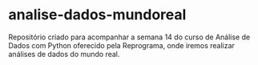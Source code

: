 # analise-dados-mundoreal
Repositório criado para acompanhar a semana 14 do curso de Análise de Dados com Python oferecido pela Reprograma, onde iremos realizar análises de dados do mundo real. 
